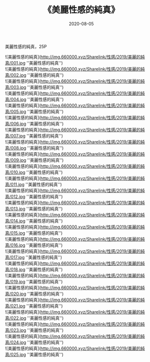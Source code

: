﻿---
layout: post
title:  《美麗性感的純真》
date:   2020-08-05
img: http://img.660000.xyz/Sharelink/性感/2019/美麗的純真/000.jpg
categories: [美女, 性感, 泳衣]
---

美麗性感的純真，25P

![美麗性感的純真](http://img.660000.xyz/Sharelink/性感/2019/美麗的純真/001.jpg ''美麗性感的純真'') <br>
![美麗性感的純真](http://img.660000.xyz/Sharelink/性感/2019/美麗的純真/002.jpg ''美麗性感的純真'') <br>
![美麗性感的純真](http://img.660000.xyz/Sharelink/性感/2019/美麗的純真/003.jpg ''美麗性感的純真'') <br>
![美麗性感的純真](http://img.660000.xyz/Sharelink/性感/2019/美麗的純真/004.jpg ''美麗性感的純真'') <br>
![美麗性感的純真](http://img.660000.xyz/Sharelink/性感/2019/美麗的純真/005.jpg ''美麗性感的純真'') <br>
![美麗性感的純真](http://img.660000.xyz/Sharelink/性感/2019/美麗的純真/006.jpg ''美麗性感的純真'') <br>
![美麗性感的純真](http://img.660000.xyz/Sharelink/性感/2019/美麗的純真/007.jpg ''美麗性感的純真'') <br>
![美麗性感的純真](http://img.660000.xyz/Sharelink/性感/2019/美麗的純真/008.jpg ''美麗性感的純真'') <br>
![美麗性感的純真](http://img.660000.xyz/Sharelink/性感/2019/美麗的純真/009.jpg ''美麗性感的純真'') <br>
![美麗性感的純真](http://img.660000.xyz/Sharelink/性感/2019/美麗的純真/010.jpg ''美麗性感的純真'') <br>
![美麗性感的純真](http://img.660000.xyz/Sharelink/性感/2019/美麗的純真/011.jpg ''美麗性感的純真'') <br>
![美麗性感的純真](http://img.660000.xyz/Sharelink/性感/2019/美麗的純真/012.jpg ''美麗性感的純真'') <br>
![美麗性感的純真](http://img.660000.xyz/Sharelink/性感/2019/美麗的純真/013.jpg ''美麗性感的純真'') <br>
![美麗性感的純真](http://img.660000.xyz/Sharelink/性感/2019/美麗的純真/014.jpg ''美麗性感的純真'') <br>
![美麗性感的純真](http://img.660000.xyz/Sharelink/性感/2019/美麗的純真/015.jpg ''美麗性感的純真'') <br>
![美麗性感的純真](http://img.660000.xyz/Sharelink/性感/2019/美麗的純真/016.jpg ''美麗性感的純真'') <br>
![美麗性感的純真](http://img.660000.xyz/Sharelink/性感/2019/美麗的純真/017.jpg ''美麗性感的純真'') <br>
![美麗性感的純真](http://img.660000.xyz/Sharelink/性感/2019/美麗的純真/018.jpg ''美麗性感的純真'') <br>
![美麗性感的純真](http://img.660000.xyz/Sharelink/性感/2019/美麗的純真/019.jpg ''美麗性感的純真'') <br>
![美麗性感的純真](http://img.660000.xyz/Sharelink/性感/2019/美麗的純真/020.jpg ''美麗性感的純真'') <br>
![美麗性感的純真](http://img.660000.xyz/Sharelink/性感/2019/美麗的純真/021.jpg ''美麗性感的純真'') <br>
![美麗性感的純真](http://img.660000.xyz/Sharelink/性感/2019/美麗的純真/022.jpg ''美麗性感的純真'') <br>
![美麗性感的純真](http://img.660000.xyz/Sharelink/性感/2019/美麗的純真/023.jpg ''美麗性感的純真'') <br>
![美麗性感的純真](http://img.660000.xyz/Sharelink/性感/2019/美麗的純真/024.jpg ''美麗性感的純真'') <br>
![美麗性感的純真](http://img.660000.xyz/Sharelink/性感/2019/美麗的純真/025.jpg ''美麗性感的純真'') <br>
